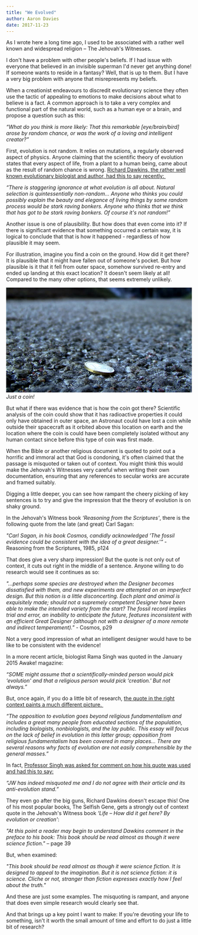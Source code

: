 ```yaml
---
title: "We Evolved"
author: Aaron Davies
date: 2017-11-23
---
```


As I wrote here a long time ago, I used to be associated with a rather well known and widespread religion – The Jehovah's Witnesses.

I don't have a problem with other people's beliefs. If I had issue with everyone that believed in an invisible superman I'd never get anything done! If someone wants to reside in a fantasy? Well, that is up to them. But I have a very big problem with anyone that misrepresents my beliefs.

When a creationist endeavours to discredit evolutionary science they often use the tactic of appealing to emotions to make decisions about what to believe is a fact. A common approach is to take a very complex and functional part of the natural world, such as a human eye or a brain, and propose a question such as this:

_“What do you think is more likely: That this remarkable \[eye/brain/bird\] arose by random chance, or was the work of a loving and intelligent creator?”_

First, evolution is not random. It relies on mutations, a regularly observed aspect of physics. Anyone claiming that the scientific theory of evolution states that every aspect of life, from a plant to a human being, came about as the result of random chance is wrong. [Richard Dawkins, the rather well known evolutionary biologist and author, had this to say recently: ](https://www.samharris.org/podcast/item/richard-dawkins-sam-harris-and-matt-dillahunty)

_“There is staggering ignorance at what evolution is all about. Natural selection is quintessentially non-random… Anyone who thinks you could possibly explain the beauty and elegance of living things by some random process would be stark raving bonkers. Anyone who thinks that we think that has got to be stark raving bonkers. Of course it's not random!”_

Another issue is one of plausibility. But how does that even come into it? If there is significant evidence that something occurred a certain way, it is logical to conclude that that is how it happened - regardless of how plausible it may seem.

For illustration, imagine you find a coin on the ground. How did it get there? It is plausible that it might have fallen out of someone's pocket. But how plausible is it that it fell from outer space, somehow survived re-entry and ended up landing at this exact location? It doesn't seem likely at all! Compared to the many other options, that seems extremely unlikely.

[![Just a coin!](/media/images/blog/1.jpg)](/media/images/blog/1.jpg)
_Just a coin!_

But what if there was evidence that is how the coin got there? Scientific analysis of the coin could show that it has radioactive properties it could only have obtained in outer space, an Astronaut could have lost a coin while outside their spacecraft as it orbited above this location on earth and the location where the coin is could have been completely isolated without any human contact since before this type of coin was first made.

When the Bible or another religious document is quoted to point out a horrific and immoral act that God is condoning, it's often claimed that the passage is misquoted or taken out of context. You might think this would make the Jehovah's Witnesses very careful when writing their own documentation, ensuring that any references to secular works are accurate and framed suitably.

Digging a little deeper, you can see how rampant the cheery picking of key sentences is to try and give the impression that the theory of evolution is on shaky ground.

In the Jehovah's Witness book _‘Reasoning from the Scriptures'_, there is the following quote from the late (and great) Carl Sagan:

_"Carl Sagan, in his book Cosmos, candidly acknowledged 'The fossil evidence could be consistent with the idea of a great designer.'"_ - Reasoning from the Scriptures, 1985, p124

That does give a very sharp impression! But the quote is not only out of context, it cuts out right in the middle of a sentence. Anyone willing to do research would see it continues as so:

_"…perhaps some species are destroyed when the Designer becomes dissatisfied with them, and new experiments are attempted on an imperfect design. But this notion is a little disconcerting. Each plant and animal is exquisitely made; should not a supremely competent Designer have been able to make the intended variety from the start? The fossil record implies trial and error, an inability to anticipate the future, features inconsistent with an efficient Great Designer (although not with a designer of a more remote and indirect temperament)."_ - Cosmos, p29

Not a very good impression of what an intelligent designer would have to be like to be consistent with the evidence!

In a more recent article, biologist Rama Singh was quoted in the January 2015 Awake! magazine:

_“SOME might assume that a scientifically-minded person would pick ‘evolution' and that a religious person would pick ‘creation.' But not always.”_

But, once again, if you do a little bit of research, [the quote in the right context paints a much different picture. ](http://www.nrcresearchpress.com/doi/full/10.1139/g11-046)

_“The opposition to evolution goes beyond religious fundamentalism and includes a great many people from educated sections of the population, including biologists, nonbiologists, and the lay public. This essay will focus on the lack of belief in evolution in this latter group; opposition from religious fundamentalism has been covered in many places… There are several reasons why facts of evolution are not easily comprehensible by the general masses.”_

In fact, [Professor Singh was asked for comment on how his quote was used and had this to say:](http://jwsurvey.org/cedars-blog/watchtower-again-misquotes-scientist-to-argue-against-evolution-and-this-time-its-personal)

_“JW has indeed misquoted me and I do not agree with their article and its anti-evolution stand.”_

They even go after the big guns, Richard Dawkins doesn't escape this! One of his most popular books, The Selfish Gene, gets a strongly out of context quote in the Jehovah's Witness book _‘Life – How did it get here? By evolution or creation'_:

_"At this point a reader may begin to understand Dawkins comment in the preface to his book: This book should be read almost as though it were science fiction."_ – page 39

But, when examined:

_"This book should be read almost as though it were science fiction. It is designed to appeal to the imagination. But it is not science fiction: it is science. Cliche or not, stranger than fiction expresses exactly how I feel about the truth."_

And these are just some examples. The misquoting is rampant, and anyone that does even simple research would clearly see that.

And that brings up a key point I want to make: If you're devoting your life to something, isn't it worth the small amount of time and effort to do just a little bit of research?
